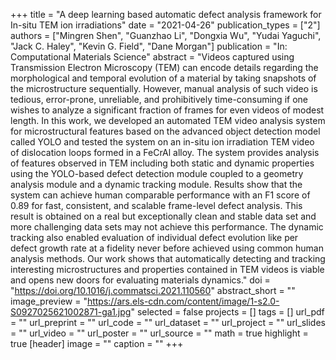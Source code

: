 +++
title = "A deep learning based automatic defect analysis framework for In-situ TEM ion irradiations"
date = "2021-04-26"
publication_types = ["2"]
authors = ["Mingren Shen", "Guanzhao Li", "Dongxia Wu", "Yudai Yaguchi", "Jack C. Haley", "Kevin G. Field", "Dane Morgan"]
publication = "In: Computational Materials Science"
abstract = "Videos captured using Transmission Electron Microscopy (TEM) can encode details regarding the morphological and temporal evolution of a material by taking snapshots of the microstructure sequentially. However, manual analysis of such video is tedious, error-prone, unreliable, and prohibitively time-consuming if one wishes to analyze a significant fraction of frames for even videos of modest length. In this work, we developed an automated TEM video analysis system for microstructural features based on the advanced object detection model called YOLO and tested the system on an in-situ ion irradiation TEM video of dislocation loops formed in a FeCrAl alloy. The system provides analysis of features observed in TEM including both static and dynamic properties using the YOLO-based defect detection module coupled to a geometry analysis module and a dynamic tracking module. Results show that the system can achieve human comparable performance with an F1 score of 0.89 for fast, consistent, and scalable frame-level defect analysis. This result is obtained on a real but exceptionally clean and stable data set and more challenging data sets may not achieve this performance. The dynamic tracking also enabled evaluation of individual defect evolution like per defect growth rate at a fidelity never before achieved using common human analysis methods. Our work shows that automatically detecting and tracking interesting microstructures and properties contained in TEM videos is viable and opens new doors for evaluating materials dynamics."
doi = "https://doi.org/10.1016/j.commatsci.2021.110560"
abstract_short = ""
image_preview = "https://ars.els-cdn.com/content/image/1-s2.0-S0927025621002871-ga1.jpg"
selected = false
projects = []
tags = []
url_pdf = ""
url_preprint = ""
url_code = ""
url_dataset = ""
url_project = ""
url_slides = ""
url_video = ""
url_poster = ""
url_source = ""
math = true
highlight = true
[header]
image = ""
caption = ""
+++
